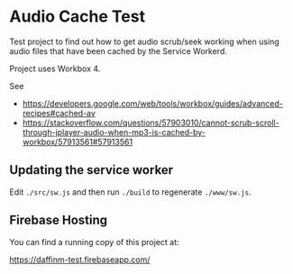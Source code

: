 # Audio Cache Test
Test project to find out how to get audio scrub/seek working when using audio files that have been cached by the Service
Workerd.

Project uses Workbox 4. 

See
* https://developers.google.com/web/tools/workbox/guides/advanced-recipes#cached-av 
* https://stackoverflow.com/questions/57903010/cannot-scrub-scroll-through-jplayer-audio-when-mp3-is-cached-by-workbox/57913561#57913561

## Updating the service worker
Edit ```./src/sw.js``` and then run ```./build``` to regenerate ```./www/sw.js```.

## Firebase Hosting
You can find a running copy of this project at:

https://daffinm-test.firebaseapp.com/